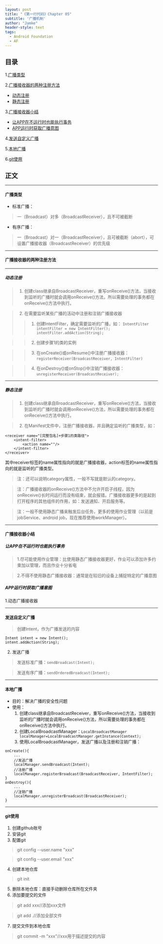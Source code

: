 ```yaml
---
layout: post
title: "《第一行代码》Chapter 05"
subtitle: '广播机制'
author: "Jamke"
header-style: text
tags:
  - Android Foundation
  - AF
---
```


## 目录

1.[广播类型](#广播类型)

2.[广播接收器的两种注册方法](#广播接收器的两种注册方法)
- [动态注册](#动态注册)
- [静态注册](#静态注册)

3.[广播接收器小结](#广播接收器小结)
- [让APP在不运行时也能执行事务](#让app在不运行时也能执行事务)
- [APP运行时获取广播意图](#app运行时获取广播意图)

4.[发送自定义广播](#发送自定义广播)

5.[本地广播](#本地广播)

6.[git使用](#git使用)


## 正文

---
#### 广播类型
- 标准广播：

> 一（Broadcast）对多（BroadcastReceiver），且不可被截断

- 有序广播：

> 一（Broadcast）对一（BroadcastReceiver），且可被截断（abort），可设置广播接收器（BroadcastReceiver）的优先级

---
#### 广播接收器的两种注册方法

---
##### 动态注册

> 1. 创建class继承自BroadcastReceiver，重写onReceive()方法，当接收到监听的广播时就会调用onReceive()方法，所以需要处理的事务都在onReceive()方法中执行。

> 2. 在需要监听某些广播的活动中注册和注销广播接收器
>>    1. 创建IntentFilter，确定需要监听的广播，如：
`IntentFilter intentFilter = new IntentFilter();
 intentFilter.addAction(String);`

>>    2. 创建步骤1的类的实例

>>    3. 在onCreate()或onResume()中注册广播接收器：`registerReceiver(BroadcastReceiver, IntentFilter)`

>>    4. 在onDestroy()或onStop()中注销广播接收器：`unregisterReceiver(BroadcastReceiver);`

---
##### 静态注册

> 1. 创建class继承自BroadcastReceiver，重写onReceive()方法，当接收到监听的广播时就会调用onReceive()方法，所以需要处理的事务都在onReceive()方法中执行。

> 2. 在Manifest文件中，注册广播接收器，并且确定监听的广播类型，如：

```
<receiver name="[完整包名]+步骤1的类路径">
    <intent-filter>
        <action name=""/>
    </intent-filter>
</receiver>
```
其中receiver标签的name属性指向的就是广播接收器，action标签的name属性指向的就是监听的广播类型。

> 注：<intent-filter>还可以说明category属性，一般不写就是默认的category。

> 注：广播接收器的onReceive()方法中不允许开启子线程，因为onReceive()长时间运行而没有结束，就会报错。广播接收器更多的是起到打开程序的其他组件的作用，如：发送通知、开启服务等。

> 注：一般不使用静态广播来触发后台任务，更多的使用作业管理（以前是jobService、android job，现在推荐使用workManager）。

---
#### 广播接收器小结

##### 让APP在不运行时也能执行事务

> 1.尽可能使用作业管理：比使用静态广播接收器更好，作业可以添加许多约束加以管理，而且作业十分省电

> 2.不得不使用静态广播接收器：通常是在较旧的设备上捕捉特定的广播意图

##### APP运行时获取广播意图
1.动态广播接收器

---
#### 发送自定义广播

> 创建Intent，作为广播发送的内容

```
Intent intent = new Intent();
intent.addAction(String);
```
2. 发送广播

> 发送标准广播：`sendBroadcast(Intent);`

> 发送有序广播：`sendOrderedBroadcast(Intent);`

---
#### 本地广播
- 目的：解决广播的安全性问题
- 使用：
    1. 创建class继承自BroadcastReceiver，重写onReceive()方法，当接收到监听的广播时就会调用onReceive()方法，所以需要处理的事务都在onReceive()方法中执行。
    2. 创建LocalBroadcastManager：`LocalBroadcastManager localManager=LocalBroadcastManager.getInstance(Context);`
    3. 使用LocalBroadcastManager，发送广播以及注册和注销广播：
    
```
onCreate(){
    ...
    //发送广播
    localManager.sendBroadcast(Intent);
    //注册广播
    localManager.registerBroadcast(BroadcastReceiver, IntentFilter);
}
onDestroy(){
    ...
    //注销广播
    localManager.unregisterBroadcast(BroadcastReceiver);
}
```

---
#### git使用
1. 创建github账号
2. 安装git
3. 配置git

> git config --user.name "xxx"

> git config --user.email "xxx"

4. 创建本地仓库
 
> git init 
         
5. 删除本地仓库：直接手动删除仓库所在文件夹
6. 添加要提交的文件
 
> git add xxx//添加xxx文件

> git add .//添加全部文件

7. 提交文件到本地仓库

> git commit -m "xxx"//xxx用于描述提交的内容
